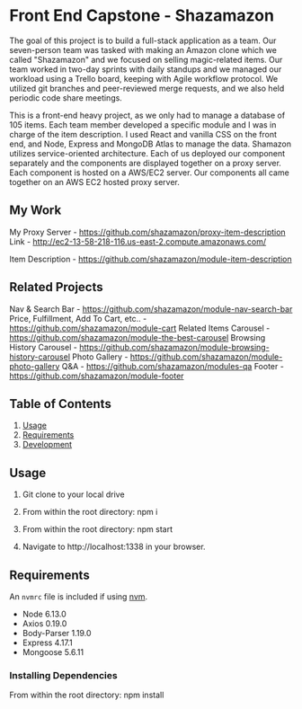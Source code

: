 # Front End Capstone - Shazamazon

The goal of this project is to build a full-stack application as a team.  Our seven-person team was tasked with making an Amazon clone which we called "Shazamazon" and we focused on selling magic-related items.  Our team worked in two-day sprints with daily standups and we managed our workload using a Trello board, keeping with Agile workflow protocol.  We utilized git branches and peer-reviewed merge requests, and we also held periodic code share meetings.

This is a front-end heavy project, as we only had to manage a database of 105 items.  Each team member developed a specific module and I was in charge of the item description.  I used React and vanilla CSS on the front end, and Node, Express and MongoDB Atlas to manage the data. Shamazon utilizes service-oriented architecture.  Each of us deployed our component separately and the components are displayed together on a proxy server.  Each component is hosted on a AWS/EC2 server.  Our components all came together on an AWS EC2 hosted proxy server.


## My Work

My Proxy Server - https://github.com/shazamazon/proxy-item-description
Link - http://ec2-13-58-218-116.us-east-2.compute.amazonaws.com/

Item Description - https://github.com/shazamazon/module-item-description


## Related Projects

Nav & Search Bar - https://github.com/shazamazon/module-nav-search-bar
Price, Fulfillment, Add To Cart, etc.. - https://github.com/shazamazon/module-cart
Related Items Carousel - https://github.com/shazamazon/module-the-best-carousel
Browsing History Carousel - https://github.com/shazamazon/module-browsing-history-carousel
Photo Gallery - https://github.com/shazamazon/module-photo-gallery
Q&A - https://github.com/shazamazon/modules-qa
Footer - https://github.com/shazamazon/module-footer

## Table of Contents

1. [Usage](#Usage)
1. [Requirements](#requirements)
1. [Development](#development)

## Usage

1. Git clone to your local drive

2. From within the root directory:
  npm i

3. From within the root directory:
  npm start

4. Navigate to http://localhost:1338 in your browser.

## Requirements

An `nvmrc` file is included if using [nvm](https://github.com/creationix/nvm).

- Node 6.13.0
- Axios 0.19.0
- Body-Parser 1.19.0
- Express 4.17.1
- Mongoose 5.6.11

### Installing Dependencies

From within the root directory:
npm install


